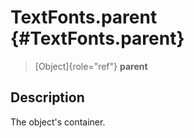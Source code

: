 TextFonts.parent {#TextFonts.parent}
================

> [Object]{role="ref"} **parent**

Description
-----------

The object\'s container.

